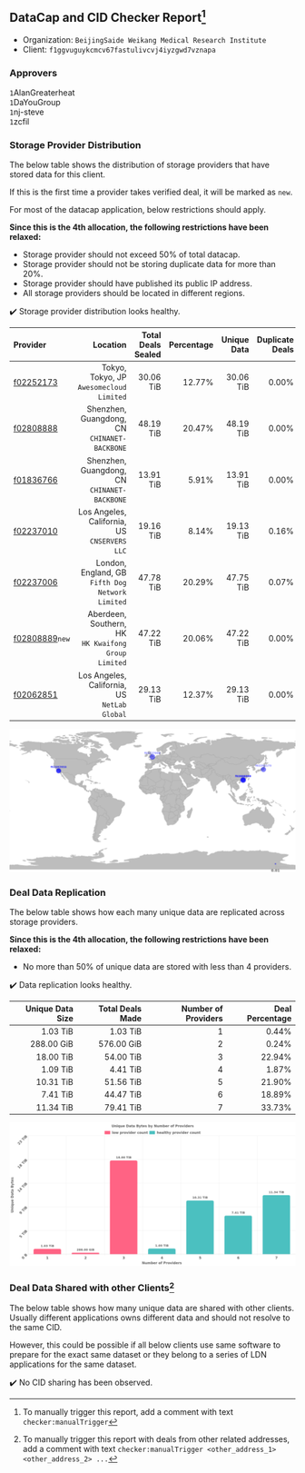 ## DataCap and CID Checker Report[^1]
 - Organization: `BeijingSaide Weikang Medical Research Institute`
 - Client: `f1ggvuguykcmcv67fastulivcvj4iyzgwd7vznapa`
### Approvers
`1`AlanGreaterheat<br/>`1`DaYouGroup<br/>`1`nj-steve<br/>`1`zcfil

### Storage Provider Distribution
The below table shows the distribution of storage providers that have stored data for this client.

If this is the first time a provider takes verified deal, it will be marked as `new`.

For most of the datacap application, below restrictions should apply.

**Since this is the 4th allocation, the following restrictions have been relaxed:**
 - Storage provider should not exceed 50% of total datacap.
 - Storage provider should not be storing duplicate data for more than 20%.
 - Storage provider should have published its public IP address.
 - All storage providers should be located in different regions.

✔️ Storage provider distribution looks healthy.

| Provider                                                    |                                               Location | Total Deals Sealed | Percentage | Unique Data | Duplicate Deals |
| :---------------------------------------------------------- | -----------------------------------------------------: | -----------------: | ---------: | ----------: | --------------: |
| [f02252173](https://filfox.info/en/address/f02252173)       |            Tokyo, Tokyo, JP<br/>`Awesomecloud Limited` |          30.06 TiB |     12.77% |   30.06 TiB |           0.00% |
| [f02808888](https://filfox.info/en/address/f02808888)       |        Shenzhen, Guangdong, CN<br/>`CHINANET-BACKBONE` |          48.19 TiB |     20.47% |   48.19 TiB |           0.00% |
| [f01836766](https://filfox.info/en/address/f01836766)       |        Shenzhen, Guangdong, CN<br/>`CHINANET-BACKBONE` |          13.91 TiB |      5.91% |   13.91 TiB |           0.00% |
| [f02237010](https://filfox.info/en/address/f02237010)       |        Los Angeles, California, US<br/>`CNSERVERS LLC` |          19.16 TiB |      8.14% |   19.13 TiB |           0.16% |
| [f02237006](https://filfox.info/en/address/f02237006)       |    London, England, GB<br/>`Fifth Dog Network Limited` |          47.78 TiB |     20.29% |   47.75 TiB |           0.07% |
| [f02808889](https://filfox.info/en/address/f02808889)`new`  | Aberdeen, Southern, HK<br/>`HK Kwaifong Group Limited` |          47.22 TiB |     20.06% |   47.22 TiB |           0.00% |
| [f02062851](https://filfox.info/en/address/f02062851)       |        Los Angeles, California, US<br/>`NetLab Global` |          29.13 TiB |     12.37% |   29.13 TiB |           0.00% |

<img src="https://raw.githubusercontent.com/data-preservation-programs/filplus-checker-assets/main/filecoin-project/filecoin-plus-large-datasets/issues/2126/1696821532142.png"/>

### Deal Data Replication
The below table shows how each many unique data are replicated across storage providers.


**Since this is the 4th allocation, the following restrictions have been relaxed:**
- No more than 50% of unique data are stored with less than 4 providers.

✔️ Data replication looks healthy.

| Unique Data Size | Total Deals Made | Number of Providers | Deal Percentage |
| ---------------: | ---------------: | ------------------: | --------------: |
|         1.03 TiB |         1.03 TiB |                   1 |           0.44% |
|       288.00 GiB |       576.00 GiB |                   2 |           0.24% |
|        18.00 TiB |        54.00 TiB |                   3 |          22.94% |
|         1.09 TiB |         4.41 TiB |                   4 |           1.87% |
|        10.31 TiB |        51.56 TiB |                   5 |          21.90% |
|         7.41 TiB |        44.47 TiB |                   6 |          18.89% |
|        11.34 TiB |        79.41 TiB |                   7 |          33.73% |

<img src="https://raw.githubusercontent.com/data-preservation-programs/filplus-checker-assets/main/filecoin-project/filecoin-plus-large-datasets/issues/2126/1696821533353.png"/>

### Deal Data Shared with other Clients[^3]
The below table shows how many unique data are shared with other clients.
Usually different applications owns different data and should not resolve to the same CID.

However, this could be possible if all below clients use same software to prepare for the exact same dataset or they belong to a series of LDN applications for the same dataset.

✔️ No CID sharing has been observed.

[^1]: To manually trigger this report, add a comment with text `checker:manualTrigger`

[^2]: Deals from those addresses are combined into this report as they are specified with `checker:manualTrigger`

[^3]: To manually trigger this report with deals from other related addresses, add a comment with text `checker:manualTrigger <other_address_1> <other_address_2> ...`
